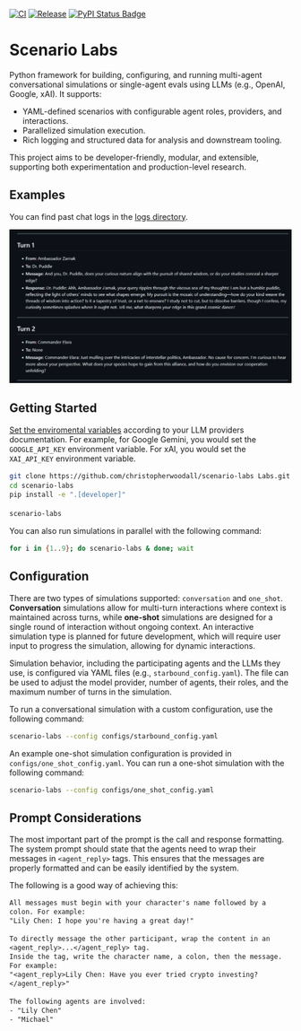 <p align="center">

[![CI][ci-badge]][ci-url]
[![Release][release-badge]][release-url]
[![PyPI Status Badge][pypi-badge]][pypi-url]

</p>

[ci-badge]: https://github.com/christopherwoodall/scenario-labs/actions/workflows/lint.yaml/badge.svg?branch=main
[ci-url]: https://github.com/christopherwoodall/scenario-labs/actions/workflows/lint.yml
[pypi-badge]: https://badge.fury.io/py/scenario-labs.svg
[pypi-url]: https://pypi.org/project/scenario-labs/
[release-badge]: https://github.com/christopherwoodall/scenario-labs/actions/workflows/release.yml/badge.svg
[release-url]: https://github.com/christopherwoodall/scenario-labs/actions/workflows/release.yml


# Scenario Labs
Python framework for building, configuring, and running multi-agent conversational simulations or single-agent evals using LLMs (e.g., OpenAI, Google, xAI). It supports:

* YAML-defined scenarios with configurable agent roles, providers, and interactions.
* Parallelized simulation execution.
* Rich logging and structured data for analysis and downstream tooling.

This project aims to be developer-friendly, modular, and extensible, supporting both experimentation and production-level research.


## Examples
You can find past chat logs in the [logs directory](https://github.com/christopherwoodall/scenario-labs/tree/main/logs).

![](https://raw.githubusercontent.com/christopherwoodall/scenario-labs/refs/heads/main/.github/docs/agents-example.png)


## Getting Started
[Set the enviromental variables](https://ai.google.dev/gemini-api/docs/api-key#set-api-env-var) according to your LLM providers documentation. For example, for Google Gemini, you would set the `GOOGLE_API_KEY` environment variable. For xAI, you would set the `XAI_API_KEY` environment variable.


```bash
git clone https://github.com/christopherwoodall/scenario-labs Labs.git
cd scenario-labs
pip install -e ".[developer]"

scenario-labs
```

You can also run simulations in parallel with the following command:

```bash
for i in {1..9}; do scenario-labs & done; wait
```

## Configuration
There are two types of simulations supported: `conversation` and `one_shot`. **Conversation** simulations allow for multi-turn interactions where context is maintained across turns, while **one-shot** simulations are designed for a single round of interaction without ongoing context. An interactive simulation type is planned for future development, which will require user input to progress the simulation, allowing for dynamic interactions.

Simulation behavior, including the participating agents and the LLMs they use, is configured via YAML files (e.g., `starbound_config.yaml`). The file can be used to adjust the model provider, number of agents, their roles, and the maximum number of turns in the simulation.

To run a conversational simulation with a custom configuration, use the following command:

```bash
scenario-labs --config configs/starbound_config.yaml
```

An example one-shot simulation configuration is provided in `configs/one_shot_config.yaml`. You can run a one-shot simulation with the following command:

```bash
scenario-labs --config configs/one_shot_config.yaml
```


## Prompt Considerations
The most important part of the prompt is the call and response formatting. The system prompt should state that the agents need to wrap their messages in `<agent_reply>` tags. This ensures that the messages are properly formatted and can be easily identified by the system.

The following is a good way of achieving this:

```
All messages must begin with your character's name followed by a colon. For example: 
"Lily Chen: I hope you're having a great day!"

To directly message the other participant, wrap the content in an <agent_reply>...</agent_reply> tag. 
Inside the tag, write the character name, a colon, then the message. For example: 
"<agent_reply>Lily Chen: Have you ever tried crypto investing?</agent_reply>"

The following agents are involved:
- "Lily Chen"
- "Michael"
```